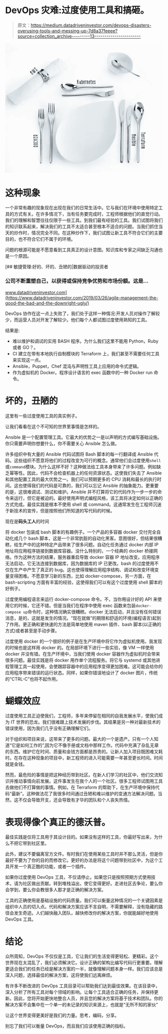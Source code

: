 # DevOps 灾难:过度使用工具和搞砸。

> 原文：<https://medium.datadriveninvestor.com/devops-disasters-overusing-tools-and-messing-up-7d8a37feeee?source=collection_archive---------13----------------------->

![](img/ea17d76c840cedcb1038cda18073d288.png)

# 这种现象

一个非常有趣的现象现在出现在我们的日常生活中。它与我们在环境中使用特定工具的方式有关。在许多情况下，当有任务要完成时，工程师根据他们的直觉行动。我们的理解和智慧往往仅限于一些工具。到我们最有经验的工具。我们试图将我们的知识联系起来，解决我们的工具不太适合甚至根本不适合的问题。当我们抓住当天的炒作时，情况完全不同。在这种炒作下，我们试图让新工具不符合它们的主要目的，也不符合它们不属于的环境。

问题的根源可能是不愿意看到工具真正的设计意图。知识库和专家之间缺乏沟通也是一个原因。

[](https://www.datadriveninvestor.com/2019/03/26/agile-management-the-good-the-bad-and-the-downright-ugly/) [## 敏捷管理:好的、坏的、丑陋的|数据驱动的投资者

### 公司不断重塑自己，以获得或保持竞争优势和市场份额。这是…

www.datadriveninvestor.com](https://www.datadriveninvestor.com/2019/03/26/agile-management-the-good-the-bad-and-the-downright-ugly/) 

DevOps 协作在这一点上失败了，我们处于这样一种情况:开发人员对操作了解较少，而运营人员对开发了解较少。他们每个人都试图过度使用熟知的工具。

结果是:

*   难以维护和调试的实用 BASH 程序。为什么我们这里不能用 Python，Ruby 或者 GO？。
*   CI 建立在带有本地执行自制模块的 Terraform 上，我们甚至不需要任何工具来实现这一点。
*   Ansible，Puppet，Chef 混沌与声明性工具上应用的命令式逻辑。
*   作为虚拟机的 Docker。程序设计语言的 exec 函数中的一种 Docker run 命令。

# 坏的，丑陋的

这里有一些过度使用工具的真实例子。

让我们看看在这个不可知的世界里事情是怎样的。

Ansible 是一个配置管理工具。它最大的优势之一是以声明的方式编写基础设施。你只需要声明你想要什么，你不需要关心 Ansible 怎么做。

许多组织中有大量的 Ansible 代码试图将 Bash 脚本的每一行翻译成 Ansible 代码。这些组织不愿意将他们的过程改变为可行的概念。通常他们会过度使用`shell`或`command`模块。为什么这样不好？这种做法给工具本身带来了许多问题。例如缺乏幂等性。因此，代码不会检查机器上的任何资源状态。这使我们失去了 Ansible 和其他配置工具的最大优势之一。我们可以预期更多的 CPU 消耗和最长的执行时间。这也使得我们的代码是可靠的，我们可以忘记 Ansible 的抽象能力。更重要的是，这很难调试、测试和维护。Ansible 并不打算将它的代码作为一步一步的命令来运行，但它是被迫的。最好使用声明式编程风格，该工具将决定如何以正确的方式完成。最佳实践是根本不使用 shell 或 command。这通常发生在工程师沉迷于新技术的宣传，但是按照他们所知道的写代码的时候。

现在是**码头工人**的时间

将 docker 包装成 bash 脚本的有趣例子。一个产品的多容器 docker 交付完全自动化成几个 bash 脚本，这是一个非常肮脏的自动化黑客。意图很好，但结果很糟糕，给生产中的这种特定产品带来了很多问题。自动化任务通过 docker 内部 IP 地址将应用程序链接到数据库容器。没什么特别的，一个经典的 docker 桥接网络。作为这种方法的结果，服务器重启导致 docker 容器 IP 地址改变。应用程序无法启动，它无法连接到数据库，因为数据库的 IP 已更改。bash 的过度使用不仅在生产中产生了真正的 bug。这也使得理解应用程序结构、调试和改变环境变量变得困难。不愿意学习新的东西，比如 docker-compose，另一方面，在 bash-scripting 方面有丰富的经验，这使得我们可以有这个过度使用 shell 脚本的好例子。

过度使用编程语言来运行 docker-compose 命令。不，当你用设计好的 API 来使用它的时候，它还不错。但是当我们在程序中使用 exec 函数来包装`docker-compose up`命令时，这种情况确实很糟糕。docker 无法启动，并且没有任何错误消息，是的，这就是发生的情况。“现在就做”的期限和舒适的环境(编程语言)起到了作用。更正确和更快速的方法是简单地使用 maven 插件、bash 脚本(以正确的方式)或者甚至是手动步骤。

过度使用 docker 的一个很好的例子是在生产环境中将它作为虚拟机使用。我发现的时候也是这样用 docker 的。在局部环境下进行一些实验，像 VM 一样使用 docker 并没有错。在生产环境中，当我们使用 docker 容器作为虚拟机时会带来很多问题。最佳实践是将 docker 用作单个流程服务。将它与 systemd 或其他进程管理工具一起使用，会使跟踪容器中的应用程序变得更加困难。这可能会给你的应用程序带来错误的运行状态。同样，如果你错误地设计了 docker 图片，传统的“CTRL-C”也将不起作用。

# 蝴蝶效应

过度使用工具正迫使我们，工程师，多年来停留在相同的自我发展水平，使我们成为 IT 世界的恐龙。我们很难跟上技术发展的步伐。其结果是另一种对最新技术的错误使用，因为我们几乎没有正确理解它们。

对于组织和项目来说，这带来了更多的问题。最大的一个是遗产。只有一个人知道“它是如何工作的”,因为它不像手册或文档中那样工作。代码中充满了杂乱无章的东西。维护它在时间、质量和金钱方面都是昂贵的。让新人加入项目既困难又耗时。在存在这种现象的项目中，新工程师的进入可能需要一年甚至更长时间。时间就是金钱。

然而，最危险的事情是把这种经历带到社区。在新人们学习的社区中，他们交流知识并推动事情向前发展。这件事发生在我个人的一个社区。很多工程师试图用工具去做他们不打算做的事情。例如，在 Terraform 的帮助下，在生产环境中保持代码“最新”。这种做法花了我很多时间通过丑陋和难以维护的变通方法解决问题。当然，这不仅会导致开支，还会导致有才华的团队和个人丧失热情。

# 表现得像个真正的德沃普。

最佳实践是仅将工具用于其设计目的。如果没有这样的工具，你最好写出来，为什么不把它带到社区里。

此外，建议不要偏离官方文件。有时我们在使用某些工具时并不那么灵活，但是你最好不要为了你的目的而修改它。更好的办法是将这个问题带到社区中，为这个工具开发一个真正酷的功能，或者一个插件。

如果你过度使用 DevOps 工具，不仅请停止。如果您只是按照预期方式使用技术，请为社区做出贡献。转到堆栈溢出，使它变得更好。走进社区去争论，要么你会学到，要么你会教很多人那才是正确的解决方案。

工具的正确使用是基础设施的代码质量。我们可以衡量这种情况的一个关键因素是组织中人员的切入点。代码和解决方案应该不言自明，不需要解释，没有隐藏的路径会发生奇迹。人们越快融入团队，越快修改你的解决方案，你就能越好地使用 DevOps 工具。

# 结论

众所周知，DevOps 不仅仅是工具，它让我们的生活变得更轻松、更精彩。这个世界现在太混乱了，我们必须解决它。设计正确的架构比编写代码行更重要。理解更适合我们的任务已经是解决方案的一半，就像理解问题本身一样。我们应该总是深入问题，选择最佳的解决方案，这将使我们远离麻烦。

有许多不断改进的 DevOps 工具目录可以帮助我们达到最佳效果。在该目录中，深入分析了所有工具对每个领域的影响。让每个工具适合正确的任务，并保持更新。因此，您将开始更快地整合人员，并且您的解决方案将基于技术和团队。你的解决方案不会集中在一个单一的未记录的知识来源上，也就是“无所不知的家伙”

让这个世界变得更美好是我们的力量。思考，编码，分享。

别忘了我们可以衡量 DevOps，而且我们应该使用正确的指标。